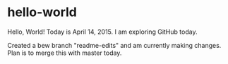 # hello-world
Hello, World! Today is April 14, 2015.
I am exploring GitHub today.

Created a bew branch "readme-edits" and am currently making changes.
Plan is to merge this with master today.
